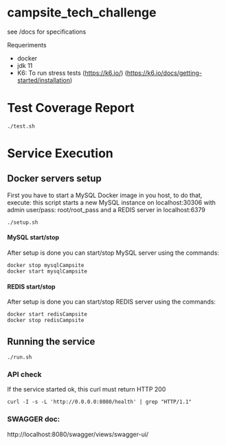# campsite_tech_challenge

see /docs for specifications

Requeriments

- docker
- jdk 11
- K6: To run stress tests (https://k6.io/)  (https://k6.io/docs/getting-started/installation) 

# Test Coverage Report
````
./test.sh 
````




# Service Execution

## Docker servers setup
 First you have to start a MySQL Docker image in you host, to do that, execute:
 this script starts a new MySQL instance on localhost:30306 with admin user/pass: root/root_pass  and a REDIS server in localhost:6379
```
./setup.sh
```


#### MySQL start/stop

 After setup is done you can start/stop MySQL server using the commands:

```
docker stop mysqlCampsite
docker start mysqlCampsite
```
#### REDIS start/stop

 After setup is done you can start/stop REDIS server using the commands:

```
docker start redisCampsite
docker stop redisCampsite
```


## Running the service

````
./run.sh
````

### API check 

If the service started ok, this curl must return HTTP 200

````
curl -I -s -L 'http://0.0.0.0:8080/health' | grep "HTTP/1.1"
````


### SWAGGER doc:

http://localhost:8080/swagger/views/swagger-ui/





